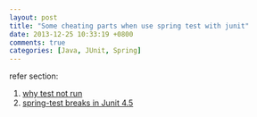 ```yaml
---
layout: post
title: "Some cheating parts when use spring test with junit"
date: 2013-12-25 10:33:19 +0800
comments: true
categories: [Java, JUnit, Spring]
---
```


refer section:

1. [why test not run][wtnr]
2. [spring-test breaks in Junit 4.5][stbij45]

[wtnr]:https://www.evernote.com/shard/s30/sh/cc6585d7-d14f-44a3-a20a-d99886ccb8eb/d4799edf2864d020fce50318e75e0825
[stbij45]: http://forum.spring.io/forum/spring-projects/container/52022-spring-test-breaks-in-junit-4-5
